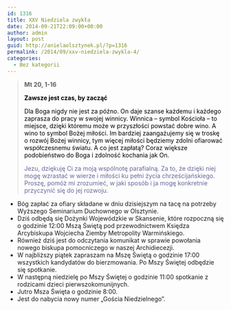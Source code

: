 ```yaml
---
id: 1316
title: XXV Niedziela zwykła
date: 2014-09-21T22:09:00+00:00
author: admin
layout: post
guid: http://anielaolsztynek.pl/?p=1316
permalink: /2014/09/xxv-niedziela-zwykla-4/
categories:
  - Bez kategorii
---
```

> **Mt 20, 1-16**
> 
> <span style="color: #000000;"><strong>Zawsze jest czas, by zacząć</strong></span>
> 
> <span style="color: #000000;">Dla Boga nigdy nie jest za późno. On daje szanse każdemu i każdego zaprasza do pracy w swojej winnicy. Winnica &#8211; symbol Kościoła &#8211; to miejsce, dzięki któremu może w przyszłości powstać dobre wino. A wino to symbol Bożej miłości. Im bardziej zaangażujemy się w troskę o rozwój Bożej winnicy, tym więcej miłości będziemy zdolni ofiarować współczesnemu światu. A co jest zapłatą? Coraz większe podobieństwo do Boga i zdolność kochania jak On.</span>
> 
> <span style="color: #666699;">Jezu, dziękuję Ci za moją wspólnotę parafialną. Za to, że dzięki niej mogę wzrastać w wierze i miłości ku pełni życia chrześcijańskiego. Proszę, pomóż mi zrozumieć, w jaki sposób i ja mogę konkretnie przyczynić się do jej rozwoju.</span>

  * Bóg zapłać za ofiary składane w dniu dzisiejszym na tacę na potrzeby Wyższego Seminarium Duchownego w Olsztynie.
  * Dziś odbędą się Dożynki Wojewódzkie w Skansenie, które rozpoczną się o godzinie 12:00 Mszą Świętą pod przewodnictwem Księdza Arcybiskupa Wojciecha Ziemby Metropolity Warmińskiego.
  * Również dziś jest do odczytania komunikat w sprawie powołania nowego biskupa pomocniczego w naszej Archidiecezji.
  * W najbliższy piątek zapraszam na Mszę Świętą o godzinie 17:00 wszystkich kandydatów do bierzmowania. Po Mszy Świętej odbędzie się spotkanie.
  * W następną niedzielę po Mszy Świętej o godzinie 11:00 spotkanie z rodzicami dzieci pierwszokomunijnych.
  * Jutro Msza Święta o godzinie 8:00.
  * Jest do nabycia nowy numer &#8222;Gościa Niedzielnego&#8221;.